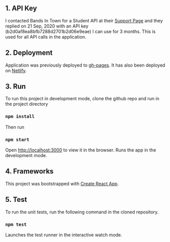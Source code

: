 ## 1. API Key
I contacted Bands In Town for a Student API at their [Support Page](https://www.artists.bandsintown.com/support/api-installation) and they replied on 21 Sep, 2020 with an API key (b2d0af8ea8bfb7288d2701b2d06e9eae) I can use for 3 months. This is used for all API calls in the application.

## 2. Deployment
Application was previously deployed to [gh-pages](https://ramlahaziz.github.io/artisthub).
It has also been deployed on [Netlify]().


## 3. Run 
To run this project in development mode, clone the github repo and run in the project directory 
### `npm install` 
Then run 
### `npm start`
Open [http://localhost:3000](http://localhost:3000) to view it in the browser.
Runs the app in the development mode.<br />

## 4. Frameworks
This project was bootstrapped with [Create React App](https://github.com/facebook/create-react-app).

## 5. Test
To run the unit tests, run the following command in the cloned repository.

### `npm test`

Launches the test runner in the interactive watch mode.<br />
